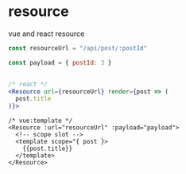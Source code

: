 # resource
vue and react resource


```jsx
const resourceUrl = "/api/post/:postId"

const payload = { postId: 3 }


/* react */
<Resource url={resourceUrl} render={post => (
  post.title
)}>

```

```vue
/* vue:template */
<Resource :url="resourceUrl" :payload="payload">
  <!-- scope slot -->
  <template scope="{ post }>
    {{post.title}}
  </template>
</Resource>

```


